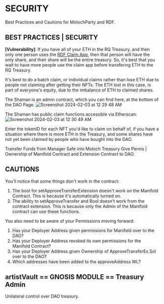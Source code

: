 # SECURITY

Best Practices and Cautions for MolochParty and RDF.

## BEST PRACTICES | SECURITY

**[Vulnerability]**: If you have all of your ETH in the RQ Treasury, and then only one person uses the [RDF Claim App](https://silohaus.github.io/silo-nft-dao-admin/#/molochv3/0xa/0x912aab5913023d20a5dcd17160e6954528433a7f/activate), then that person will have the only share, and their share will be the entire treasury. So, it's best that you wait to have more people use the claim app before transfering ETH to the RQ Treasury.

It's best to do a batch claim, or individual claims rather than lose ETH due to people not claiming after getting their NFTs. The ETH lost in this case, is part of everyone's equity, due to the imbalance of ETH to claimed shares.

The Shaman is an admin contract, which you can find here, at the bottom of the DAO Page.
![Screenshot 2024-02-03 at 12 29 48 AM](https://github.com/SiloHaus/manifold-approveTransfer/assets/54530373/5ebaa9d1-34d6-4be1-833b-fb212dc1e1ba)

The Shaman has public claim functions accessible via Etherscan:
![Screenshot 2024-02-03 at 12 30 49 AM](https://github.com/SiloHaus/manifold-approveTransfer/assets/54530373/f51e6bdb-520c-4f8a-8b06-3ebbe95faaa1)

Enter the tokenID for each NFT you'd like to claim on behalf of, if you have a situation where there is more ETH in the Treasury, and some shares have not yet been claimed by people who have bought into the DAO.

Transfer Funds from Manager Safe into Moloch Treasury
Give Perms | Ownership of Manifold Contract and Extension Contract to DAO.

## CAUTIONS

You'll notice that some things don't work in the contract:

1) The bool for setApproveTransferExtension doesn't work on the Manifold Contract. This is because it's automatically turned on.
2) The ability to setApproveTransfer and Bool doesn't work from the contract extension. This is because only the Admin of the Manifold contract can use these functions.

You also need to be aware of your Permissions moving forward:

1) Has your Deployer Address given permissions for Manifold over to the DAO?
2) Has your Deployer Address revoked its own permissions for the Manifold Contract?
3) Has your Deployer Address given Ownership of ApproveTransferEx.Sol over to the DAO?
4) Which addresses have been added to the approveAddress WL?

## artistVault == GNOSIS MODULE == Treasury Admin

Unilateral control over DAO treasury.

